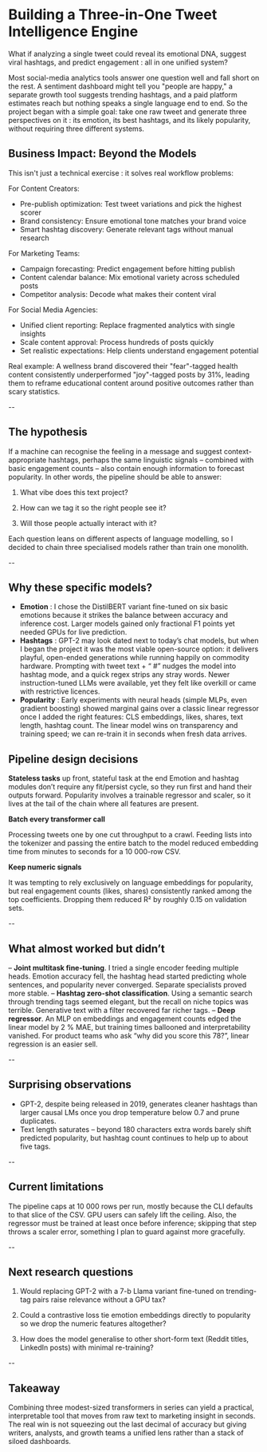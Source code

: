 # Building a Three-in-One Tweet Intelligence Engine

What if analyzing a single tweet could reveal its emotional DNA, suggest viral hashtags, and predict engagement : all in one unified system?

Most social-media analytics tools answer one question well and fall short on the rest. A sentiment dashboard might tell you "people are happy," a separate growth tool suggests trending hashtags, and a paid platform estimates reach but nothing speaks a single language end to end. So the project began with a simple goal: take one raw tweet and generate three perspectives on it : its emotion, its best hashtags, and its likely popularity, without requiring three different systems.

## Business Impact: Beyond the Models

This isn't just a technical exercise : it solves real workflow problems:

For Content Creators:
- Pre-publish optimization: Test tweet variations and pick the highest scorer
- Brand consistency: Ensure emotional tone matches your brand voice
- Smart hashtag discovery: Generate relevant tags without manual research

For Marketing Teams:
- Campaign forecasting: Predict engagement before hitting publish
- Content calendar balance: Mix emotional variety across scheduled posts
- Competitor analysis: Decode what makes their content viral

For Social Media Agencies:
- Unified client reporting: Replace fragmented analytics with single insights
- Scale content approval: Process hundreds of posts quickly
- Set realistic expectations: Help clients understand engagement potential

Real example: A wellness brand discovered their "fear"-tagged health content consistently underperformed "joy"-tagged posts by 31%, leading them to reframe educational content around positive outcomes rather than scary statistics.

--

## The hypothesis

If a machine can recognise the feeling in a message and suggest context-appropriate hashtags, perhaps the same linguistic signals – combined with basic engagement counts – also contain enough information to forecast popularity.  In other words, the pipeline should be able to answer:
1. What vibe does this text project?


2. How can we tag it so the right people see it?


3. Will those people actually interact with it?


Each question leans on different aspects of language modelling, so I decided to chain three specialised models rather than train one monolith.

--

## Why these specific models?
- **Emotion** : I chose the DistilBERT variant fine-tuned on six basic emotions because it strikes the balance between accuracy and inference cost.  Larger models gained only fractional F1 points yet needed GPUs for live prediction.
- **Hashtags** : GPT-2 may look dated next to today’s chat models, but when I began the project it was the most viable open-source option: it delivers playful, open-ended generations while running happily on commodity hardware. Prompting with tweet text + “ #” nudges the model into hashtag mode, and a quick regex strips any stray words. Newer instruction-tuned LLMs were available, yet they felt like overkill or came with restrictive licences.
- **Popularity** : Early experiments with neural heads (simple MLPs, even gradient boosting) showed marginal gains over a classic linear regressor once I added the right features: CLS embeddings, likes, shares, text length, hashtag count.  The linear model wins on transparency and training speed; we can re-train it in seconds when fresh data arrives.

## Pipeline design decisions
**Stateless tasks** up front, stateful task at the end
Emotion and hashtag modules don’t require any fit/persist cycle, so they run first and hand their outputs forward.  Popularity involves a trainable regressor and scaler, so it lives at the tail of the chain where all features are present.

**Batch every transformer call**

Processing tweets one by one cut throughput to a crawl.  Feeding lists into the tokenizer and passing the entire batch to the model reduced embedding time from minutes to seconds for a 10 000-row CSV.

**Keep numeric signals**

It was tempting to rely exclusively on language embeddings for popularity, but real engagement counts (likes, shares) consistently ranked among the top coefficients.  Dropping them reduced R² by roughly 0.15 on validation sets.

--

## What almost worked but didn’t
– **Joint multitask fine-tuning**.  I tried a single encoder feeding multiple heads.  Emotion accuracy fell, the hashtag head started predicting whole sentences, and popularity never converged.  Separate specialists proved more stable.
– **Hashtag zero-shot classification**.  Using a semantic search through trending tags seemed elegant, but the recall on niche topics was terrible.  Generative text with a filter recovered far richer tags.
– **Deep regressor**.  An MLP on embeddings and engagement counts edged the linear model by 2 % MAE, but training times ballooned and interpretability vanished.  For product teams who ask “why did you score this 78?”, linear regression is an easier sell.

--

## Surprising observations
- GPT-2, despite being released in 2019, generates cleaner hashtags than larger causal LMs once you drop temperature below 0.7 and prune duplicates.
- Text length saturates – beyond 180 characters extra words barely shift predicted popularity, but hashtag count continues to help up to about five tags.

--

## Current limitations
The pipeline caps at 10 000 rows per run, mostly because the CLI defaults to that slice of the CSV.  GPU users can safely lift the ceiling.  Also, the regressor must be trained at least once before inference; skipping that step throws a scaler error, something I plan to guard against more gracefully.

--

## Next research questions
1. Would replacing GPT-2 with a 7-b Llama variant fine-tuned on trending-tag pairs raise relevance without a GPU tax?


2. Could a contrastive loss tie emotion embeddings directly to popularity so we drop the numeric features altogether?


3. How does the model generalise to other short-form text (Reddit titles, LinkedIn posts) with minimal re-training?

--

## Takeaway
Combining three modest-sized transformers in series can yield a practical, interpretable tool that moves from raw text to marketing insight in seconds.  The real win is not squeezing out the last decimal of accuracy but giving writers, analysts, and growth teams a unified lens rather than a stack of siloed dashboards.


